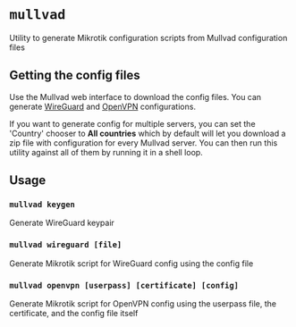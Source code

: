 # `mullvad`

Utility to generate Mikrotik configuration scripts from Mullvad configuration files

## Getting the config files

Use the Mullvad web interface to download the config files. You can generate [WireGuard][link-wg] and [OpenVPN][link-ovpn] configurations.

If you want to generate config for multiple servers, you can set the 'Country' chooser to **All countries** which by default will let you download a zip file with configuration for every Mullvad server. You can then run this utility against all of them by running it in a shell loop.

## Usage

### `mullvad keygen`

Generate WireGuard keypair

### `mullvad wireguard [file]`

Generate Mikrotik script for WireGuard config using the config file

### `mullvad openvpn [userpass] [certificate] [config]`

Generate Mikrotik script for OpenVPN config using the userpass file, the certificate, and the config file itself

[link-wg]: https://mullvad.net/en/account/wireguard-config
[link-ovpn]: https://mullvad.net/en/account/openvpn-config
